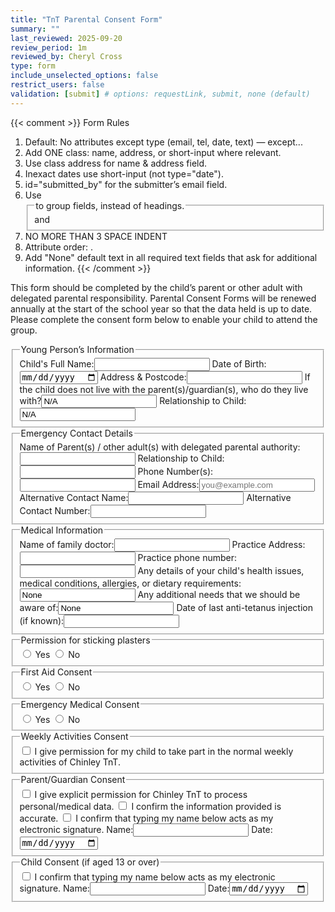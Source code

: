 ```yaml
---
title: "TnT Parental Consent Form"
summary: ""
last_reviewed: 2025-09-20
review_period: 1m
reviewed_by: Cheryl Cross
type: form
include_unselected_options: false
restrict_users: false
validation: [submit] # options: requestLink, submit, none (default)
---
```


{{< comment >}}
Form Rules
1. Default: No attributes except type (email, tel, date, text) — except...
2. Add ONE class: name, address, or short-input where relevant.
3. Use class address for name & address field.
4. Inexact dates use short-input (not type="date").
5. id="submitted_by" for the submitter’s email field.
6. Use <fieldset> and <legend> to group fields, instead of headings.
7. NO MORE THAN 3 SPACE INDENT
8. Attribute order: <required> <id> <class> <type> .
9. Add "None" default text in all required text fields that ask for additional information.
{{< /comment >}}

<p>This form should be completed by the child’s parent or other adult with delegated parental responsibility. Parental Consent Forms will be renewed annually at the start of the school year so that the data held is up to date. Please complete the consent form below to enable your child to attend the group.</p>

<fieldset>
   <legend>Young Person’s Information</legend>
   <label>Child's Full Name:<input required class="name" type="text"></label>
   <label>Date of Birth:<input required type="date"></label>
   <label>Address & Postcode:<input required class="address" type="text"></label>
   <label>If the child does not live with the parent(s)/guardian(s), who do they live with?<input required class="name" type="text" value="N/A"></label>
   <label>Relationship to Child:<input required class="short-input" type="text" value="N/A"></label>
</fieldset>

<fieldset>
   <legend>Emergency Contact Details</legend>
   <label>Name of Parent(s) / other adult(s) with delegated parental authority:<input required class="name" type="text"></label>
   <label>Relationship to Child:<input required class="short-input" type="text"></label>
   <label>Phone Number(s):<input required type="tel"></label>
   <label>Email Address:<input required id="submitted_by" type="email" placeholder="you@example.com"></label>
   <label>Alternative Contact Name:<input class="name" type="text"></label>
   <label>Alternative Contact Number:<input type="tel"></label>
</fieldset>

<fieldset>
   <legend>Medical Information</legend>
   <label>Name of family doctor:<input class="name" type="text"></label>
   <label>Practice Address:<input class="address" type="text"></label>
   <label>Practice phone number:<input type="tel"></label>
   <label>Any details of your child's health issues, medical conditions, allergies, or dietary requirements:<input type="text" value="None"></label>
   <label>Any additional needs that we should be aware of:<input type="text" value="None"></label>
   <label>Date of last anti-tetanus injection (if known):<input class="short-input" type="text"></label>
</fieldset>

<fieldset>
   <legend>Permission for sticking plasters</legend>
   <label><input required type="radio"> Yes</label>
   <label><input type="radio"> No</label>
</fieldset>

<fieldset>
   <legend>First Aid Consent</legend>
   <label><input required type="radio"> Yes</label>
   <label><input type="radio"> No</label>
</fieldset>

<fieldset>
   <legend>Emergency Medical Consent</legend>
   <label><input required type="radio"> Yes</label>
   <label><input type="radio"> No</label>
</fieldset>

<fieldset>
   <legend>Weekly Activities Consent</legend>
   <label><input required type="checkbox"> I give permission for my child to take part in the normal weekly activities of Chinley TnT.</label>
</fieldset>

<fieldset>
   <legend>Parent/Guardian Consent</legend>
   <label><input required type="checkbox"> I give explicit permission for Chinley TnT to process personal/medical data.</label>
   <label><input required type="checkbox"> I confirm the information provided is accurate.</label>
   <label><input required type="checkbox"> I confirm that typing my name below acts as my electronic signature.</label>
   <label>Name:<input required class="name" type="text"></label>
   <label>Date:<input required class="autofill-today" type="date"></label>
</fieldset>

<fieldset>
   <legend>Child Consent (if aged 13 or over)</legend>
   <label><input type="checkbox"> I confirm that typing my name below acts as my electronic signature.</label>
   <label>Name:<input class="name" type="text"></label>
   <label>Date:<input class="autofill-today" type="date"></label>
</fieldset>
